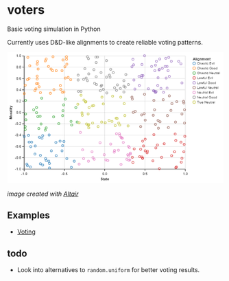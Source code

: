 # voters
Basic voting simulation in Python

Currently uses D&D-like alignments to create reliable voting patterns.

![Alignment Grid](https://github.com/micaiahparker/vote/raw/master/alignment_grid.png)

*image created with [Altair](https://altair-viz.github.io/index.html)*

## Examples
* [Voting](https://github.com/micaiahparker/vote/blob/master/examples/Example.md)

## todo
* Look into alternatives to `random.uniform` for better voting results.
